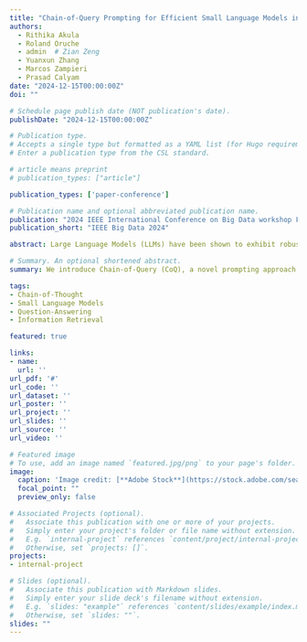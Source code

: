 ```yaml
---
title: "Chain-of-Query Prompting for Efficient Small Language Models in Multi-Hop Open-Domain Question Answering"
authors:
  - Rithika Akula
  - Roland Oruche
  - admin  # Zian Zeng
  - Yuanxun Zhang
  - Marcos Zampieri
  - Prasad Calyam
date: "2024-12-15T00:00:00Z"
doi: ""

# Schedule page publish date (NOT publication's date).
publishDate: "2024-12-15T00:00:00Z"

# Publication type.
# Accepts a single type but formatted as a YAML list (for Hugo requirements).
# Enter a publication type from the CSL standard. 

# article means preprint
# publication_types: ["article"] 

publication_types: ['paper-conference']

# Publication name and optional abbreviated publication name.
publication: "2024 IEEE International Conference on Big Data workshop From Theory to Practice: Workshop on Large Language and Foundation Models"
publication_short: "IEEE Big Data 2024"

abstract: Large Language Models (LLMs) have been shown to exhibit robust performance in multi-hop open-domain question- answering (ODQA), which is often attributed to a large number of parameters and various prompting formats. While smaller language models (LMs) offer a more cost-effective approach for real-world applications, these LMs are often challenged with maintaining factual responses in multi-hop ODQA settings. In this paper, we introduce a novel prompting approach viz., Chain-of-Query (CoQ), that is designed to enhance smaller LMs by decomposing complex queries into context-aware subqueries for robust ODQA in multi-hop settings. Our CoQ prompting approach creates an efficient pipeline that integrates a retriever with LMs for optimizing the retrieval process through multiple query generation, thereby adding external knowledge to the LM with a small amount of context. We validate our CoQ approach on benchmark datasets for multi-hop ODQA against large-scale LMs with state-of-the-art prompting formats. When evaluating our CoQ prompting approach for small-scale and large-scale LMs, the results demonstrate a significant increase in QA performance by up to 5.4% and 11.5%, respectively, thus, making it a valuable advancement for complex QA tasks.

# Summary. An optional shortened abstract.
summary: We introduce Chain-of-Query (CoQ), a novel prompting approach that enhances smaller language models (LMs) in multi-hop open-domain question answering (ODQA) by decomposing complex queries into context-aware subqueries, improving efficiency and factual accuracy. CoQ demonstrates up to 5.4% and 11.5% performance gains for small-scale and large-scale LMs, respectively, on benchmark datasets, making it a valuable solution for complex QA tasks.

tags:
- Chain-of-Thought
- Small Language Models
- Question-Answering
- Information Retrieval

featured: true

links:
- name: 
  url: ''
url_pdf: '#'
url_code: ''
url_dataset: ''
url_poster: ''
url_project: ''
url_slides: ''
url_source: ''
url_video: ''

# Featured image
# To use, add an image named `featured.jpg/png` to your page's folder. 
image:
  caption: 'Image credit: [**Adobe Stock**](https://stock.adobe.com/search?k=argot)'
  focal_point: ""
  preview_only: false

# Associated Projects (optional).
#   Associate this publication with one or more of your projects.
#   Simply enter your project's folder or file name without extension.
#   E.g. `internal-project` references `content/project/internal-project/index.md`.
#   Otherwise, set `projects: []`.
projects:
- internal-project

# Slides (optional).
#   Associate this publication with Markdown slides.
#   Simply enter your slide deck's filename without extension.
#   E.g. `slides: "example"` references `content/slides/example/index.md`.
#   Otherwise, set `slides: ""`.
slides: ""
---
```


<!-- This work is driven by the results in my [previous paper](/publication/conference-paper/) on LLMs. -->

<!-- {{% callout note %}}
Create your slides in Markdown - click the *Slides* button to check out the example.
{{% /callout %}}

Add the publication's **full text** or **supplementary notes** here. You can use rich formatting such as including [code, math, and images](https://docs.hugoblox.com/content/writing-markdown-latex/). -->
